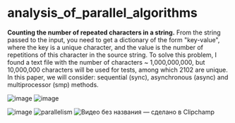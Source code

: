 # analysis_of_parallel_algorithms
**Counting the number of repeated characters in a string.** From the string passed to the input, you need to get a dictionary of the form "key-value", where the key is a unique character, and the value is the number of repetitions of this character in the source string.
To solve this problem, I found a text file with the number of characters ~ 1,000,000,000, but 10,000,000 characters will be used for tests, among which 2102 are unique. In this paper, we will consider: sequential (sync), asynchronous (async) and multiprocessor (smp) methods.

![image](https://user-images.githubusercontent.com/82733942/198885294-823cd002-f725-492a-ba79-358ae1ca52c4.png)
![image](https://user-images.githubusercontent.com/82733942/198885412-523555ef-bf16-4f5b-b861-ed3ca5718563.png)

![image](https://user-images.githubusercontent.com/82733942/198885403-14db85ed-0095-4a56-b419-ed8d7ef0afb2.png)
![parallelism](https://user-images.githubusercontent.com/82733942/198885346-793e9e62-c4aa-499a-8318-0cf5a626bf0a.gif)
![Видео без названия — сделано в Clipchamp](https://user-images.githubusercontent.com/82733942/198885358-3e11e283-7beb-45e2-b7a7-c71aa48abba7.gif)
